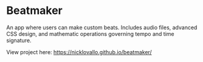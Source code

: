 # Beatmaker

An app where users can make custom beats. Includes audio files, advanced CSS design, and mathematic operations governing tempo and time signature.

View project here: https://nicklovallo.github.io/beatmaker/
